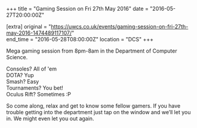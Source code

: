 +++
title = "Gaming Session on Fri 27th May 2016"
date = "2016-05-27T20:00:00Z"

[extra]
original = "https://uwcs.co.uk/events/gaming-session-on-fri-27th-may-2016-1474489117107/"    
end_time = "2016-05-28T08:00:00Z"
location = "DCS"
+++

Mega gaming session from 8pm-8am in the Department of Computer Science.

Consoles? All of 'em  
DOTA? Yup  
Smash? Easy  
Tournaments? You bet\!  
Oculus Rift? Sometimes :P

So come along, relax and get to know some fellow gamers. If you have trouble getting into the department just tap on the window and we’ll let you in. We might even let you out again.

